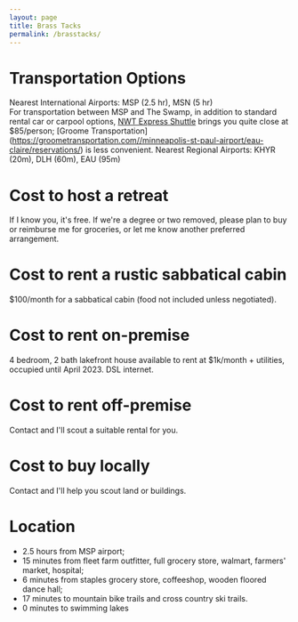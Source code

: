```yaml
---
layout: page
title: Brass Tacks
permalink: /brasstacks/
---
```


# Transportation Options
Nearest International Airports: MSP (2.5 hr), MSN (5 hr)  
For transportation between MSP and The Swamp, in addition to standard rental car or carpool options, [NWT Express Shuttle](https://nwtexpressshuttle.com/) brings you quite close at $85/person; [Groome Transportation] (https://groometransportation.com//minneapolis-st-paul-airport/eau-claire/reservations/) is less convenient. 
Nearest Regional Airports: KHYR (20m), DLH (60m), EAU (95m)  

# Cost to host a retreat
If I know you, it's free. If we're a degree or two removed, please plan to buy or reimburse me for groceries, or let me know another preferred arrangement. 

# Cost to rent a rustic sabbatical cabin
$100/month for a sabbatical cabin (food not included unless negotiated).   

# Cost to rent on-premise
4 bedroom, 2 bath lakefront house available to rent at $1k/month + utilities, occupied until April 2023. DSL internet.

# Cost to rent off-premise
Contact and I'll scout a suitable rental for you.

# Cost to buy locally
Contact and I'll help you scout land or buildings. 

# Location
- 2.5 hours from MSP airport;   
- 15 minutes from fleet farm outfitter, full grocery store, walmart, farmers' market, hospital;   
- 6 minutes from staples grocery store, coffeeshop, wooden floored dance hall;   
- 17 minutes to mountain bike trails and cross country ski trails.
- 0 minutes to swimming lakes
